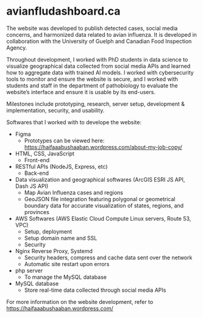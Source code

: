 # avianfludashboard.ca

The website was developed to publish detected cases, social media concerns, and harmonized data related to avian influenza. It is developed in collaboration with the University of Guelph and Canadian Food Inspection Agency.

Throughout development, I worked with PhD students in data science to visualize geographical data collected from social media APIs and learned how to aggregate data with trained AI models. I worked with cybersecurity tools to monitor and ensure the website is secure, and I worked with students and staff in the department of pathobiology to evaluate the website’s interface and ensure it is usable by its end-users.

Milestones include prototyping, research, server setup, development & implementation, security, and usability.

Softwares that I worked with to develope the website:
  * Figma
    * Prototypes can be viewed here: https://haifaaabushaaban.wordpress.com/about-my-job-copy/
  * HTML, CSS, JavaScript
    * Front-end
  * RESTful APIs (NodeJS, Express, etc)
    * Back-end
  * Data visualization and geographical softwares (ArcGIS ESRI JS API, Dash JS API)
    * Map Avian Influenza cases and regions
    * GeoJSON file integration featuring polygonal or geometrical boundary data for accurate visualization of states, regions, and provinces
  * AWS Softwares (AWS Elastic Cloud Compute Linux servers, Route 53, VPC)
    * Setup, deployment
    * Setup domain name and SSL
    * Security
  * Nginx Reverse Proxy, Systemd
    * Security headers, compress and cache data sent over the network
    * Automatic site restart upon errors
  * php server
    * To manage the MySQL database
  * MySQL database
    * Store real-time data collected through social media APIs

For more information on the website development, refer to https://haifaaabushaaban.wordpress.com/
